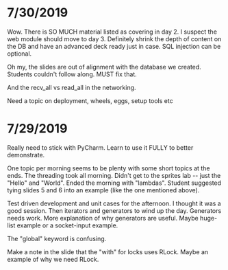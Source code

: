 # 7/30/2019

Wow. There is SO MUCH material listed as covering in day 2. I suspect the web module should move to day 3. Definitely 
shrink the depth of content on the DB and have an advanced deck ready just in case. SQL injection can be optional.

Oh my, the slides are out of alignment with the database we created. Students couldn't follow along. MUST fix that.

And the recv_all vs read_all in the networking.

Need a topic on deployment, wheels, eggs, setup tools etc

# 7/29/2019

Really need to stick with PyCharm. Learn to use it FULLY to better demonstrate.

One topic per morning seems to be plenty with some short topics at the ends. The threading took all morning. Didn't get
to the sprites lab -- just the "Hello" and "World". Ended the morning with "lambdas". Student suggested tying slides 5
and 6 into an example (like the one mentioned above).

Test driven development and unit cases for the afternoon. I thought it was a good session. Then iterators and generators to wind up the day.
Generators needs work. More explanation of why generators are useful. Maybe  huge-list example or a socket-input example.

The "global" keyword is confusing. 

Make a note in the slide that the "with" for locks uses RLock. Maybe an example of why we need RLock.
